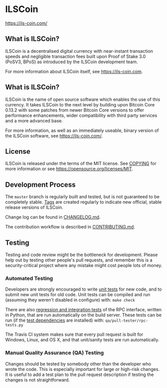 ILSCoin
=====================================

https://ils-coin.com/

What is ILSCoin?
----------------

ILSCoin is a decentralised digital currency with near-instant transaction speeds and negligible transaction fees built upon Proof of Stake 3.0 (PoSV3, BPoS) as
introduced by the ILSCoin development team.

For more information about ILSCoin itself, see https://ils-coin.com.

What is ILSCoin?
----------------

ILSCoin is the name of open source software which enables the use of this currency. It takes ILSCoin to the next level by building upon
Bitcoin Core 0.13.2 with some patches from newer Bitcoin Core versions to offer performance enhancements, wider compatibility with third party services and a more advanced base.

For more information, as well as an immediately useable, binary version of the ILSCoin software, see https://ils-coin.com/.

License
-------

ILSCoin is released under the terms of the MIT license. See [COPYING](COPYING) for more
information or see https://opensource.org/licenses/MIT.

Development Process
-------------------

The `master` branch is regularly built and tested, but is not guaranteed to be
completely stable. [Tags](https://github.com/watsoncoders/ILSCoin/tags) are created
regularly to indicate new official, stable release versions of ILSCoin.

Change log can be found in [CHANGELOG.md](CHANGELOG.md).

The contribution workflow is described in [CONTRIBUTING.md](CONTRIBUTING.md).


Testing
-------

Testing and code review might be the bottleneck for development. Please help out by testing
other people's pull requests, and remember this is a security-critical project where any mistake might cost people
lots of money.

### Automated Testing

Developers are strongly encouraged to write [unit tests](/doc/unit-tests.md) for new code, and to
submit new unit tests for old code. Unit tests can be compiled and run
(assuming they weren't disabled in configure) with: `make check`

There are also [regression and integration tests](/qa) of the RPC interface, written
in Python, that are run automatically on the build server.
These tests can be run (if the [test dependencies](/qa) are installed) with: `qa/pull-tester/rpc-tests.py`

The Travis CI system makes sure that every pull request is built for Windows, Linux, and OS X, and that unit/sanity tests are run automatically.

### Manual Quality Assurance (QA) Testing

Changes should be tested by somebody other than the developer who wrote the
code. This is especially important for large or high-risk changes. It is useful
to add a test plan to the pull request description if testing the changes is
not straightforward.
